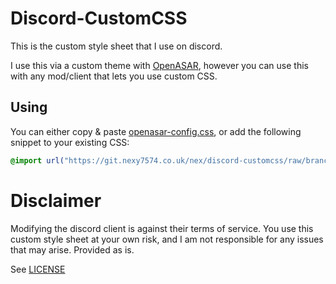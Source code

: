 # Discord-CustomCSS
This is the custom style sheet that I use on discord.

I use this via a custom theme with [OpenASAR](https://openasar.dev/), however you can use this with any mod/client that lets
you use custom CSS.

## Using
You can either copy & paste [openasar-config.css](./openasar-config.css), or add the following snippet to your existing CSS:

```css
@import url("https://git.nexy7574.co.uk/nex/discord-customcss/raw/branch/main/openasar-config.css")
```

# Disclaimer
Modifying the discord client is against their terms of service. You use this custom style sheet at your own risk, and I am
not responsible for any issues that may arise.
Provided as is.

See [LICENSE](./license)
